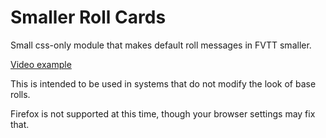 # Smaller Roll Cards
Small css-only module that makes default roll messages in FVTT smaller.

[Video example](https://i.imgur.com/kV1a6QL.mp4)

This is intended to be used in systems that do not modify the look of base rolls.

Firefox is not supported at this time, though your browser settings may fix that.
